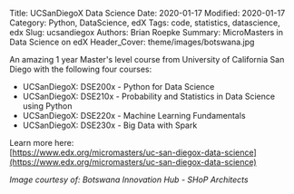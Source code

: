 Title: UCSanDiegoX Data Science
Date: 2020-01-17
Modified: 2020-01-17
Category: Python, DataScience, edX
Tags: code, statistics, datascience, edx
Slug: ucsandiegox
Authors: Brian Roepke
Summary: MicroMasters in Data Science on edX
Header_Cover: theme/images/botswana.jpg


An amazing 1 year Master's level course from University of California San Diego with the following four courses:

* UCSanDiegoX: DSE200x - Python for Data Science
* UCSanDiegoX: DSE210x - Probability and Statistics in Data Science using Python
* UCSanDiegoX: DSE220x - Machine Learning Fundamentals
* UCSanDiegoX: DSE230x - Big Data with Spark

Learn more here:  
[https://www.edx.org/micromasters/uc-san-diegox-data-science](https://www.edx.org/micromasters/uc-san-diegox-data-science)  

_Image courtesy of: Botswana Innovation Hub - SHoP Architects_
